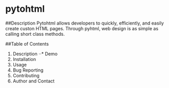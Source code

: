 # pytohtml

##Description 
Pytohtml allows developers to quickly, efficiently, and easily create custon HTML pages. Through pyhtml, web design is as simple as calling short class methods. 

##Table of Contents
1. Description
⋅⋅* Demo 
2. Installation
3. Usage
4. Bug Reporting
5. Contributing
6. Author and Contact
